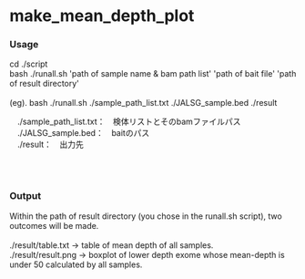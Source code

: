 # make_mean_depth_plot

<h3>Usage</h3>
cd ./script<br>
bash ./runall.sh 'path of sample name & bam path list' 'path of bait file' 'path of result directory'<br>

<br>
(eg). bash ./runall.sh ./sample_path_list.txt ./JALSG_sample.bed ./result<br>

　./sample_path_list.txt：　検体リストとそのbamファイルパス<br>
　./JALSG_sample.bed：　baitのパス<br>
　./result：　出力先<br>

<br>
<br>

<h3>Output</h3>
Within the path of result directory (you chose in the runall.sh script), two outcomes will be made.<br><br>
./result/table.txt -> table of mean depth of all samples.<br>
./result/result.png -> boxplot of lower depth exome whose mean-depth is under 50 calculated by all samples.<br>

